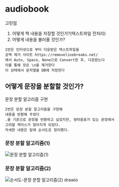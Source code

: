 # audiobook
고민점  
1. 어떻게 책 내용을 저장할 것인가?(텍스트파일 전처리)
2. 어떻게 내용을 불러올 것인가?

```
1번은 인터넷으로 부터 다운받은 텍스트파일을
공백 제거 사이트 https://removelinebreaks.net/
에서 Auto, Space, None으로 Convert한 후, 다운받는다
이를 통해 모든 \n을 제거한다
이 상태에서 문자열을 DB에 저장한다
```

## 어떻게 문장을 분할할 것인가?

문장 분할 알고리즘 구현

```
2번은 문장 분할 알고리즘을 구현해  
내용을 반환해 주었다
.을 기준으로 문장을 반환하고 싶었지만, 쌍따옴표가 있는 문장에서 
고려할 케이스가 많아지게 되었다.  
자세한 내용은 밑에 순서도로 정리했다.
```

### 문장 분할 알고리즘(1)
![문장 분할 알고리즘(1)](https://github.com/GyyymShark/audiobook/assets/46774346/23d2baf5-2e44-44a3-bf12-0162477cdf19)

### 문장 분할 알고리즘(2)
![순서도-문장 분할 알고리즘(2) drawio](https://github.com/GyyymShark/audiobook/assets/46774346/c14ac6eb-2cba-4747-a3ce-f37a6508d077)

